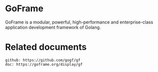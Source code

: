 # GoFrame

GoFrame is a modular, powerful, high-performance and enterprise-class application development framework of Golang.

# Related documents

    github: https://github.com/gogf/gf
    doc: https://goframe.org/display/gf
